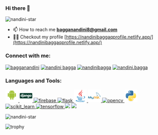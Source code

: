 ### Hi there 👋

<p align="left"> <img src="https://komarev.com/ghpvc/?username=nandini-star&label=Profile%20views&color=0e75b6&style=flat" alt="nandini-star" /> </p>

- 📫 How to reach me **bagganandini8@gmail.com**
- 👨‍💻 Checkout my profile [https://nandinibaggaqprofile.netlify.app/](https://nandinibaggaqprofile.netlify.app/)
<h3 align="left">Connect with me:</h3>
<p align="left">
<a href="https://twitter.com/bagganandini" target="blank"><img align="center" src="https://raw.githubusercontent.com/rahuldkjain/github-profile-readme-generator/master/src/images/icons/Social/twitter.svg" alt="bagganandini" height="30" width="40" /></a>
<a href="https://linkedin.com/in/nandini bagga" target="blank"><img align="center" src="https://raw.githubusercontent.com/rahuldkjain/github-profile-readme-generator/master/src/images/icons/Social/linked-in-alt.svg" alt="nandini bagga" height="30" width="40" /></a>
<a href="https://kaggle.com/nandinibagga" target="blank"><img align="center" src="https://raw.githubusercontent.com/rahuldkjain/github-profile-readme-generator/master/src/images/icons/Social/kaggle.svg" alt="nandinibagga" height="30" width="40" /></a>
<a href="https://instagram.com/nandini.bagga" target="blank"><img align="center" src="https://raw.githubusercontent.com/rahuldkjain/github-profile-readme-generator/master/src/images/icons/Social/instagram.svg" alt="nandini.bagga" height="30" width="40" /></a>
</p>

<h3 align="left">Languages and Tools:</h3>
<p align="left"> <a href="https://developer.android.com" target="_blank"> <img src="https://raw.githubusercontent.com/devicons/devicon/master/icons/android/android-original-wordmark.svg" alt="android" width="40" height="40"/> </a> <a href="https://www.djangoproject.com/" target="_blank"> <img src="https://raw.githubusercontent.com/devicons/devicon/master/icons/django/django-original.svg" alt="django" width="40" height="40"/> </a> <a href="https://firebase.google.com/" target="_blank"> <img src="https://www.vectorlogo.zone/logos/firebase/firebase-icon.svg" alt="firebase" width="40" height="40"/> </a> <a href="https://flask.palletsprojects.com/" target="_blank"> <img src="https://www.vectorlogo.zone/logos/pocoo_flask/pocoo_flask-icon.svg" alt="flask" width="40" height="40"/> </a> <a href="https://www.java.com" target="_blank"> <img src="https://raw.githubusercontent.com/devicons/devicon/master/icons/java/java-original.svg" alt="java" width="40" height="40"/> </a> <a href="https://www.mysql.com/" target="_blank"> <img src="https://raw.githubusercontent.com/devicons/devicon/master/icons/mysql/mysql-original-wordmark.svg" alt="mysql" width="40" height="40"/> </a> <a href="https://opencv.org/" target="_blank"> <img src="https://www.vectorlogo.zone/logos/opencv/opencv-icon.svg" alt="opencv" width="40" height="40"/> </a> <a href="https://www.python.org" target="_blank"> <img src="https://raw.githubusercontent.com/devicons/devicon/master/icons/python/python-original.svg" alt="python" width="40" height="40"/> </a> <a href="https://scikit-learn.org/" target="_blank"> <img src="https://upload.wikimedia.org/wikipedia/commons/0/05/Scikit_learn_logo_small.svg" alt="scikit_learn" width="40" height="40"/> </a> <a href="https://www.tensorflow.org" target="_blank"> <img src="https://www.vectorlogo.zone/logos/tensorflow/tensorflow-icon.svg" alt="tensorflow" width="40" height="40"/> </a> 
<img height=40 src="https://cdn.jsdelivr.net/gh/devicons/devicon/icons/react/react-original.svg" /> <img height = 40 src="https://cdn.jsdelivr.net/gh/devicons/devicon/icons/materialui/materialui-original.svg" />

</p>

<p><img align="center" src="https://github-readme-stats.vercel.app/api/top-langs?username=nandini-star&show_icons=true&locale=en&layout=compact" alt="nandini-star" /></p>


![trophy](https://github-profile-trophy.vercel.app/?username=nandini-star&theme=juicyfresh)

<!--
**NANDINI-star/NANDINI-STAR** is a ✨ _special_ ✨ repository because its `README.md` (this file) appears on your GitHub profile.

Here are some ideas to get you started:

- 🔭 I’m currently working on ...
- 🌱 I’m currently learning ...
- 👯 I’m looking to collaborate on ...
- 🤔 I’m looking for help with ...
- 💬 Ask me about ...
- 📫 How to reach me: ...
- 😄 Pronouns: ...
- ⚡ Fun fact: ...
-->
